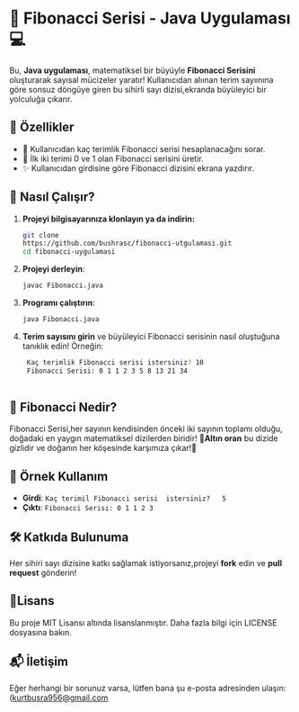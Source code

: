 # 🚀 Fibonacci Serisi - Java Uygulaması 💻

Bu, **Java uygulaması**, matematiksel bir büyüyle **Fibonacci Serisini** oluşturarak sayısal mücizeler yaratır! Kullanıcıdan alıınan terim sayıınına göre sonsuz döngüye giren bu sihirli sayı dizisi,ekranda büyüleyici bir yolculuğa çıkarır.

## 🧩 Özellikler
-  🔢 Kullanıcıdan kaç terimlik Fibonacci serisi hesaplanacağını sorar.
- 🌱 İlk iki terimi 0 ve 1 olan Fibonacci serisini üretir.
- ✨ Kullanıcıdan girdisine göre Fibonacci dizisini ekrana yazdırır.

##  🚀 Nasıl Çalışır?

1. **Projeyi bilgisayarınıza klonlayın ya da indirin:**
    ```bash
    git clone
   https://github.com/bushrasc/fibonacci-utgulamasi.git
    cd fibonacci-uygulamasi
    ``` 

2. **Projeyi derleyin**:
   ```bash
   javac Fibonacci.java
   ```
   
 3. **Programı çalıştırın**:
    ```bash
    java Fibonacci.java
    ```
 
 4. **Terim sayısını girin** ve büyüleyici Fibonacci serisinin nasıl oluştuğuna tanıklık edin! Örneğin:
    ```bash
     Kaç terimlik Fibonacci serisi istersiniz? 10
     Fibonacci Serisi: 0 1 1 2 3 5 8 13 21 34 
 
 ##  🧠 Fibonacci Nedir?

 Fibonacci Serisi,her sayının kendisinden  önceki iki  sayının toplamı  olduğu, doğadaki  en yaygın matematiksel dizilerden biridir! 🌻**Altın oran** bu dizide gizlidir ve doğanın her köşesinde karşımıza çıkar!🍃
 
 ## 🎉 Örnek Kullanım
 
 - **Girdi**: `Kaç terimil Fibonacci serisi  istersiniz?   5`
 - **Çıktı**: `Fibonacci Serisi: 0 1 1 2 3`

 ## 🛠️ Katkıda Bulunuma
Her sihiri sayı dizisine katkı sağlamak istiyorsanız,projeyi **fork** edin ve **pull request** gönderin!

 ## 📃Lisans
Bu proje MIT Lisansı altında lisanslanmıştır. Daha fazla bilgi için LICENSE dosyasına bakın.

 ## 📬 İletişim
Eğer herhangi bir sorunuz varsa, lütfen bana şu e-posta adresinden ulaşın:(kurtbusra956@gmail.com
